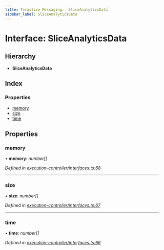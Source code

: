 ```yaml
---
title: Teraslice Messaging: `SliceAnalyticsData`
sidebar_label: SliceAnalyticsData
---
```


# Interface: SliceAnalyticsData

## Hierarchy

* **SliceAnalyticsData**

## Index

### Properties

* [memory](sliceanalyticsdata.md#memory)
* [size](sliceanalyticsdata.md#size)
* [time](sliceanalyticsdata.md#time)

## Properties

###  memory

• **memory**: *number[]*

*Defined in [execution-controller/interfaces.ts:68](https://github.com/terascope/teraslice/blob/d2d877b60/packages/teraslice-messaging/src/execution-controller/interfaces.ts#L68)*

___

###  size

• **size**: *number[]*

*Defined in [execution-controller/interfaces.ts:67](https://github.com/terascope/teraslice/blob/d2d877b60/packages/teraslice-messaging/src/execution-controller/interfaces.ts#L67)*

___

###  time

• **time**: *number[]*

*Defined in [execution-controller/interfaces.ts:66](https://github.com/terascope/teraslice/blob/d2d877b60/packages/teraslice-messaging/src/execution-controller/interfaces.ts#L66)*
